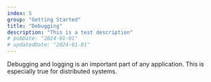 ```yaml
---
index: 5
group: "Getting Started"
title: "Debugging"
description: "This is a test description"
# pubDate: "2024-01-01"
# updatedDate: "2024-01-01"
---
```


Debugging and logging is an important part of any application. This is especially true for distributed systems.
